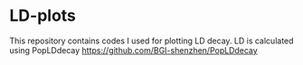 # LD-plots

This repository contains codes I used for plotting LD decay. LD is calculated using PopLDdecay https://github.com/BGI-shenzhen/PopLDdecay 

